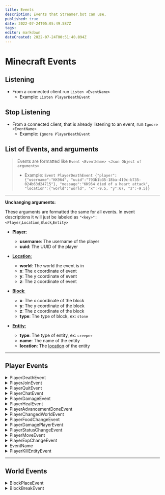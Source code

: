 ```yaml
---
title: Events
description: Events that Streamer.bot can use.
published: true
date: 2022-07-24T05:05:49.587Z
tags: 
editor: markdown
dateCreated: 2022-07-24T00:51:40.894Z
---
```


# Minecraft Events

## Listening

- From a connected client run `Listen <EventName>`
  - Example: `Listen PlayerDeathEvent`

## Stop Listening

- From a connected client, that is already listening to an event, run `Ignore <EventName>`
  - Example: `Ignore PlayerDeathEvent`

## List of Events, and arguments

> Events are formatted like `Event <EventName> <Json Object of arguments>`
> 
> - Example: `Event PlayerDeathEvent {"player":{"username":"KK964", "uuid":"793b1b35-18ba-419c-b735-024b63d24715"}, "message":"KK964 died of a heart attack", "location":{"world":"world", "x":-9.5, "y":67, "z":-9.5}}`

---

**Unchanging arguments:**

These arguments are formatted the same for all events. In event descriptions it will just be labeled as `"<key>": <Player`,`Location`,`Block`,`Entity>`

- <a name="player" href="#player">**Player**:</a>

  - **username**: The username of the player
  - **uuid**: The UUID of the player
- <a name="location" href="#location">**Location**:</a>

  - **world**: The world the event is in
  - **x**: The x coordinate of event
  - **y**: The y coordinate of event
  - **z**: The z coordinate of event
- <a name="block" href="#block">**Block**:</a>

  - **x**: The x coordinate of the block
  - **y**: The y coordinate of the block
  - **z**: The z coordinate of the block
  - **type**: The type of block, ex: `stone`
- <a name="entity" href="#entity">**Entity**:</a>

  - **type**: The type of entity, ex: `creeper`
  - **name**: The name of the entity
  - **location**: The [location][location] of the entity


<!--
<details>
<summary>EventName</summary>

> This event is triggered when

`Event Name {}`

Arguments:

- **** -

</details>
-->

---

## <a name="player-events"></a>Player Events

<details>
<summary>PlayerDeathEvent</summary>

> This event is triggered when a player dies

`Event PlayerDeathEvent {"player": Player, "message": String, "location": Location}`

Arguments:

- **player** - The [Player][player] that died
- **message** - The death message
- **location** - The [Location][location] of the death

</details>

<details>
<summary>PlayerJoinEvent</summary>

> This event is triggered when a player joins

`Event PlayerJoinEvent {"player": Player}`

Arguments:

- **player** - The [Player][player] that joined

</details>

<details>
<summary>PlayerQuitEvent</summary>

> This event is triggered when a player leaves

`Event PlayerQuitEvent {"player": Player}`

Arguments:

- **player** - The [Player][player] that left

</details>

<details>
<summary>PlayerChatEvent</summary>

> This event is triggered when a player chats

`Event PlayerChatEvent {"player": Player, "message": String}`

Arguments:

- **player** - The [Player][player] that sent the message
- **message** - The message that was sent

</details>

<details>
<summary>PlayerDamageEvent</summary>

> This event is triggered when a player takes damage

`Event PlayerDamageEvent {"player": Player, "damage": Number, "health": Number, "cause": String}`

Arguments:

- **player** - The [Player][player] that took damage
- **damage** - The amount of damage that was taken
- **health** - The amount of health the player has left
- **cause** - The cause of the damage [List of causes](https://hub.spigotmc.org/javadocs/bukkit/org/bukkit/event/entity/EntityDamageEvent.DamageCause.html)

</details>

<details>
<summary>PlayerHealEvent</summary>

> This event is triggered when a player regains health

`Event PlayerHealEvent {"player": Player, "regained": Number, "health": Number, "cause": String}`

Arguments:

- **player** - The [Player][player] that was healed
- **regained** - The amount of health that was regained
- **health** - The amount of health the player has
- **cause** - The cause of the regeneration [List of causes](https://hub.spigotmc.org/javadocs/bukkit/org/bukkit/event/entity/EntityRegainHealthEvent.RegainReason.html)

</details>

<details>
<summary>PlayerAdvancementDoneEvent</summary>

> This event is triggered when a player completes an advancement

`Event PlayerAdvancementDoneEvent {"player": Player, "advancement": String}`

Arguments:

- **player** - The [Player][player] that completed the advancement
- **advancement** - The advancement completed [List of advancements](https://minecraft.fandom.com/wiki/Advancement)

</details>

<details>
<summary>PlayerChangedWorldEvent</summary>

> This event is triggered when a player changes worlds

`Event Name {"player": Player, "world": String, "fromWorld": String}`

Arguments:

- **player** - The [Player][player] that changed worlds
- **world** - The world the player changed to
- **fromWorld** - The world the player changed from

</details>

<details>
<summary>PlayerFoodChangeEvent</summary>

> This event is triggered when a players food level changes

`Event Name {"player": Player, "food": Number, "saturation": Number}`

Arguments:

- **player** - The [Player][player] that changed food level
- **food** - New food level
- **saturation**? - The current saturation level, may not be returned if version is below 1.16

</details>

<details>
<summary>PlayerDamagePlayerEvent</summary>

> This event is triggered when a player damages another player

`Event Name {"player": Player, "damager": Player, "damage": Number, "health": Number, "damagerHealth": Number}`

Arguments:

- **player** - Player that was damaged
- **damager** - Player that damaged the player
- **damage** - Amount of damage that was dealt
- **health** - The amount of health the player has left
- **damagerHealth** - The amount of health the damager has left

</details>

<details>
<summary>PlayerStatusChangeEvent</summary>

> This event is triggered when one of the following changes:

- Player is swimming / no longer swimming
- Player is flying / no longer flying
- Player is freezing / no longer freezing
- Player is burning / no longer burning
- Player is gliding / no longer gliding (elytra)

`PlayerStatusChangeEvent {"player": Player, "status": Status, "oldStatus": Status}`

Arguments:

- **player** - The [Player][player] that changed status
- **status** - The new status
- **oldStatus** - The old status

> - **status** - `{"isSwimming":bool,"isFreezing":bool,"isBurning":bool,"isFlying":bool,"isGliding":bool}` 
>     - **isFreezing** - may not be returned if version is below 1.18

</details>

<details>
<summary>PlayerMoveEvent</summary>

> This event is triggered when a player moves (only when the block changes)

`PlayerMoveEvent {"player": Player, "location": Location, "fromLocation": Location, "block": Block, "standingOn": Block}`

Arguments:

- **player** - The [Player][player] that moved
- **location** - The [Location][location] the player moved to
- **fromLocation** - The [Location][location] the player moved from
- **block** - The [Block][block] the players feet are in
- **standingOn** - The [Block][block] the player is standing on

</details>

<details>
<summary>PlayerExpChangeEvent</summary>

> This event is triggered when a player gains or loses experience

`Event PlayerExpChangeEvent {"player": Player, "level": Number, "oldLevel": Number, "xp": Number, "neededToLevelUp": Number}`

Arguments:

- **player** - The [Player][player] that gained or lost experience
- **level** - The amount of experience the player has
- **oldLevel** - The amount of experience the player had
- **xp** - The amount of experience points total
- **neededToLevelUp** - The amount of experience points needed to level up

</details>

<details>
<summary>EventName</summary>

> This event is triggered when

`Event Name {}`

Arguments:

- \*\*\*\* -

</details>

<details>
<summary>PlayerKillEntityEvent</summary>

> This event is triggered when a player kills an entity

`Event PlayerKillEntityEvent {"player": Player, "entity": Entity}`

Arguments:

- **player** - The [Player][player] that killed the entity
- **entity** - The [Entity][entity] that was killed

</details>

---

## <a name="world-events"></a>World Events

<details>
<summary>BlockPlaceEvent</summary>

> This event is triggered when a player places a block

`Event BlockPlaceEvent {"player": Player, "block": Block}`

Arguments:

- **player** - The [Player][player] that placed the block
- **block** - The [Block][block] that was placed

</details>

<details>
<summary>BlockBreakEvent</summary>

> This event is triggered when a player breaks a block

`Event BlockBreakEvent {"player": Player, "block": Block}`

Arguments:

- **player** - The [Player][player] that broke the block
- **block** - The [Block][block] that was broken

</details>

[player]: #player
[location]: #location
[location]: #location
[block]: #block
[entity]: #entity
